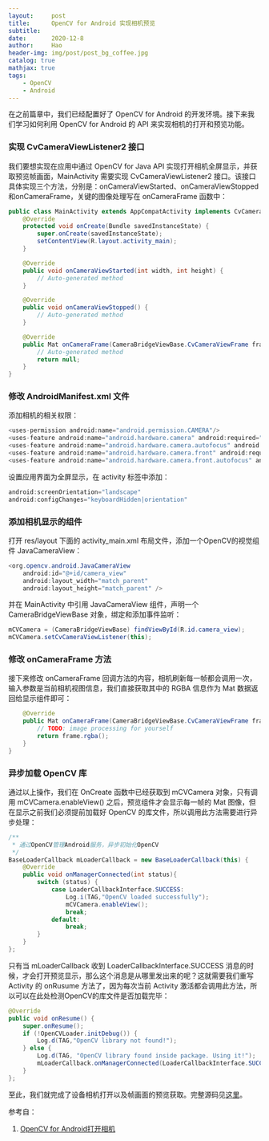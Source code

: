 ```yaml
---
layout:     post
title:      OpenCV for Android 实现相机预览
subtitle:   
date:       2020-12-8
author:     Hao
header-img: img/post/post_bg_coffee.jpg
catalog: true
mathjax: true
tags:
    - OpenCV
    - Android
---
```


在之前篇章中，我们已经配置好了 OpenCV for Android 的开发环境。接下来我们学习如何利用 OpenCV for Android 的 API 来实现相机的打开和预览功能。

### 实现 CvCameraViewListener2 接口

我们要想实现在应用中通过 OpenCV for Java API 实现打开相机全屏显示，并获取预览帧画面，MainActivity 需要实现 CvCameraViewListener2 接口。该接口具体实现三个方法，分别是：onCameraViewStarted、onCameraViewStopped和onCameraFrame，关键的图像处理写在 onCameraFrame 函数中：

```java
public class MainActivity extends AppCompatActivity implements CvCameraViewListener2 {
    @Override
    protected void onCreate(Bundle savedInstanceState) {
        super.onCreate(savedInstanceState);
        setContentView(R.layout.activity_main);
    }

    @Override
    public void onCameraViewStarted(int width, int height) {
        // Auto-generated method
    }

    @Override
    public void onCameraViewStopped() {
        // Auto-generated method
    }

    @Override
    public Mat onCameraFrame(CameraBridgeViewBase.CvCameraViewFrame frame) {
        // Auto-generated method
        return null;
    }
}
```

### 修改 AndroidManifest.xml 文件

添加相机的相关权限：

```java
<uses-permission android:name="android.permission.CAMERA"/>
<uses-feature android:name="android.hardware.camera" android:required="false"/>
<uses-feature android:name="android.hardware.camera.autofocus" android:required="false"/>
<uses-feature android:name="android.hardware.camera.front" android:required="false"/>
<uses-feature android:name="android.hardware.camera.front.autofocus" android:required="false"/>
```

设置应用界面为全屏显示，在 activity 标签中添加：

```java
android:screenOrientation="landscape"
android:configChanges="keyboardHidden|orientation"
```

### 添加相机显示的组件

打开 res/layout 下面的 activity_main.xml 布局文件，添加一个OpenCV的视觉组件 JavaCameraView：

```java
<org.opencv.android.JavaCameraView
    android:id="@+id/camera_view"
    android:layout_width="match_parent"
    android:layout_height="match_parent" />
```

并在 MainActivity 中引用 JavaCameraView 组件，声明一个 CameraBridgeViewBase 对象，绑定和添加事件监听：

```java
mCVCamera = (CameraBridgeViewBase) findViewById(R.id.camera_view);
mCVCamera.setCvCameraViewListener(this);
```

### 修改 onCameraFrame 方法

接下来修改 onCameraFrame 回调方法的内容，相机刷新每一帧都会调用一次，输入参数是当前相机视图信息，我们直接获取其中的 RGBA 信息作为 Mat 数据返回给显示组件即可：

```java
    @Override
    public Mat onCameraFrame(CameraBridgeViewBase.CvCameraViewFrame frame) {
        // TODO: image processing for yourself
        return frame.rgba();
    }
}
```

### 异步加载 OpenCV 库

通过以上操作，我们在 OnCreate 函数中已经获取到 mCVCamera 对象，只有调用 mCVCamera.enableView() 之后，预览组件才会显示每一帧的 Mat 图像，但在显示之前我们必须提前加载好 OpenCV 的库文件，所以调用此方法需要进行异步处理：

```java
/**
 * 通过OpenCV管理Android服务，异步初始化OpenCV
 */
BaseLoaderCallback mLoaderCallback = new BaseLoaderCallback(this) {
	@Override
	public void onManagerConnected(int status){
		switch (status) {
	    	case LoaderCallbackInterface.SUCCESS:
	    		Log.i(TAG,"OpenCV loaded successfully");
	    		mCVCamera.enableView();
	    		break;
	    	default:
			    break;
	    }
	}
};
```

只有当 mLoaderCallback 收到 LoaderCallbackInterface.SUCCESS 消息的时候，才会打开预览显示，那么这个消息是从哪里发出来的呢？这就需要我们重写 Activity 的 onRusume 方法了，因为每次当前 Activity 激活都会调用此方法，所以可以在此处检测OpenCV的库文件是否加载完毕：

```java
@Override
public void onResume() {
	super.onResume();
	if (!OpenCVLoader.initDebug()) {
		Log.d(TAG,"OpenCV library not found!");
	} else {
		Log.d(TAG, "OpenCV library found inside package. Using it!");
		mLoaderCallback.onManagerConnected(LoaderCallbackInterface.SUCCESS);
	}
};
```

至此，我们就完成了设备相机打开以及帧画面的预览获取。完整源码见[这里]()。


参考自：
1. [OpenCV for Android打开相机](https://blog.csdn.net/linshuhe1/article/details/51202799)
